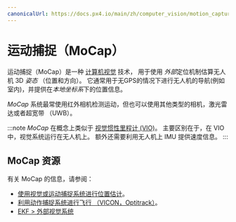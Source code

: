 ```yaml
---
canonicalUrl: https://docs.px4.io/main/zh/computer_vision/motion_capture
---
```


# 运动捕捉（MoCap）

运动捕捉（MoCap）是一种 [计算机视觉](https://en.wikipedia.org/wiki/Computer_vision) 技术， 用于使用 *外部*定位机制估算无人机 3D *姿态* （位置和方向）。 它通常用于无GPS的情况下进行无人机的导航(例如室内)，并提供在*本地坐标系*下的位置信息。

*MoCap* 系统最常使用红外相机检测运动，但也可以使用其他类型的相机，激光雷达或者超宽带 （UWB）。

:::note
*MoCap* 在概念上类似于 [视觉惯性里程计 (VIO)](../computer_vision/visual_inertial_odometry.md)。 主要区别在于，在 VIO 中，视觉系统运行在无人机上。 额外还需要利用无人机上 IMU 提供速度信息。
:::

## MoCap 资源

有关 MoCap 的信息，请参阅：
- [使用视觉或运动捕捉系统进行位置估计](../ros/external_position_estimation.md)。 <!-- bring across info into user guide? -->
- [利用动作捕捉系统进行飞行 （VICON，Optitrack）](../tutorials/motion-capture.md)。  <!-- bring across info into user guide? -->
- [EKF > 外部视觉系统](../advanced_config/tuning_the_ecl_ekf.md#external-vision-system)

